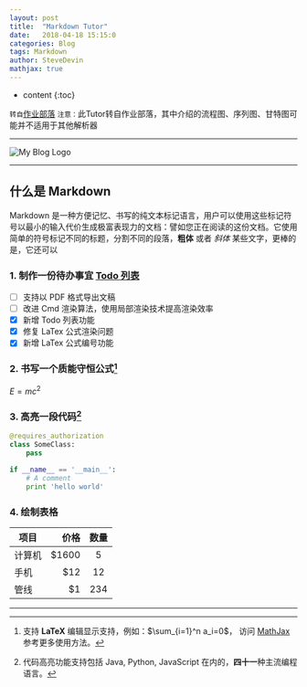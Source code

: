 ```yaml
---
layout: post
title:  "Markdown Tutor"
date:   2018-04-18 15:15:0
categories: Blog
tags: Markdown
author: SteveDevin
mathjax: true
---
```

* content
{:toc}

`转自`[作业部落](http://www.zybuluo.com)
`注意：`此Tutor转自作业部落，其中介绍的流程图、序列图、甘特图可能并不适用于其他解析器

---

![My Blog Logo](http://oolw4u9nj.bkt.clouddn.com/Head.png)

------

## 什么是 Markdown

Markdown 是一种方便记忆、书写的纯文本标记语言，用户可以使用这些标记符号以最小的输入代价生成极富表现力的文档：譬如您正在阅读的这份文档。它使用简单的符号标记不同的标题，分割不同的段落，**粗体** 或者 *斜体* 某些文字，更棒的是，它还可以

### 1. 制作一份待办事宜 [Todo 列表](https://www.zybuluo.com/mdeditor?url=https://www.zybuluo.com/static/editor/md-help.markdown#13-待办事宜-todo-列表)

-[ ] 支持以 PDF 格式导出文稿
-[ ] 改进 Cmd 渲染算法，使用局部渲染技术提高渲染效率
-[x] 新增 Todo 列表功能
-[x] 修复 LaTex 公式渲染问题
-[x] 新增 LaTex 公式编号功能

### 2. 书写一个质能守恒公式[^LaTeX]

$E=mc^2$

### 3. 高亮一段代码[^code]

```python
@requires_authorization
class SomeClass:
    pass

if __name__ == '__main__':
    # A comment
    print 'hello world'
```

### 4. 绘制表格

| 项目        | 价格   |  数量  |
| --------   | -----:  | :----:  |
| 计算机     | \$1600 |   5     |
| 手机        |   \$12   |   12   |
| 管线        |    \$1    |  234  |

---

[^LaTeX]: 支持 **LaTeX** 编辑显示支持，例如：$\sum_{i=1}^n a_i=0$， 访问 [MathJax][4] 参考更多使用方法。

[^code]: 代码高亮功能支持包括 Java, Python, JavaScript 在内的，**四十一**种主流编程语言。

[3]: http://weibo.com/ghosert
[4]: http://meta.math.stackexchange.com/questions/5020/mathjax-basic-tutorial-and-quick-reference

